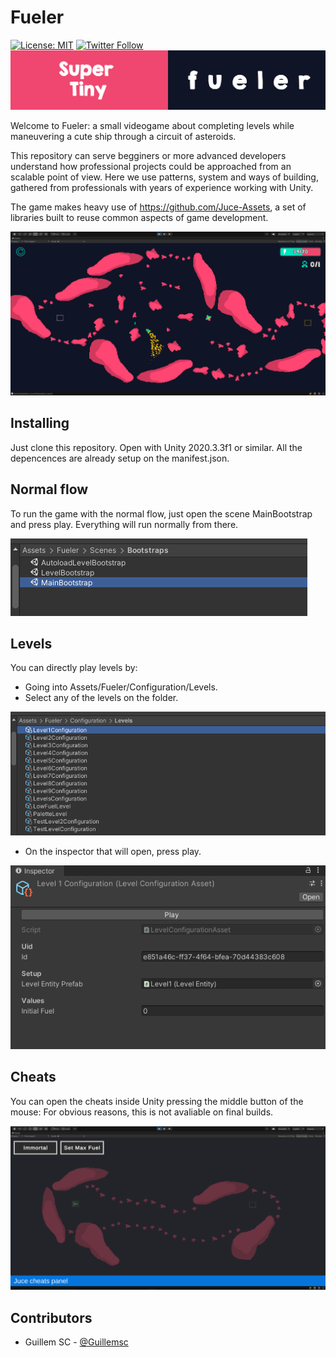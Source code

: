 # Fueler
[![License: MIT](https://img.shields.io/badge/License-MIT-green.svg)](https://opensource.org/licenses/MIT)
[![Twitter Follow](https://img.shields.io/badge/twitter-%406uillem-blue.svg?style=flat&label=Follow)](https://twitter.com/6uillem)
<img title="" src="https://github.com/Guillemsc/Fueler/blob/main/Assets/Fueler/Misc/LogosPanel.png" alt="Logo" data-align="inline">

Welcome to Fueler: a small videogame about completing levels while maneuvering a cute ship through a circuit of asteroids.

This repository can serve begginers or more advanced developers understand how professional projects could be approached from an scalable point of view. Here we use patterns, system and ways of building, gathered from professionals with years of experience working with Unity.

The game makes heavy use of https://github.com/Juce-Assets, a set of libraries built to reuse common aspects of game development.

<img title="" src="https://github.com/Guillemsc/Fueler/blob/main/Assets/Fueler/Misc/General.png" alt="Logo" data-align="inline">

## Installing
Just clone this repository. Open with Unity 2020.3.3f1 or similar. All the depencences are already setup on the manifest.json.

## Normal flow
To run the game with the normal flow, just open the scene MainBootstrap and press play. Everything will run normally from there.

<img title="" src="https://github.com/Guillemsc/Fueler/blob/main/Assets/Fueler/Misc/MainBootstrapFolder.png" alt="Logo" data-align="inline">

## Levels
You can directly play levels by: 
- Going into Assets/Fueler/Configuration/Levels.
- Select any of the levels on the folder.

<img title="" src="https://github.com/Guillemsc/Fueler/blob/main/Assets/Fueler/Misc/LevelsFolder.png" alt="Logo" data-align="inline">

- On the inspector that will open, press play.

<img title="" src="https://github.com/Guillemsc/Fueler/blob/main/Assets/Fueler/Misc/LevelPressPlay.png" alt="Logo" data-align="inline">

## Cheats
You can open the cheats inside Unity pressing the middle button of the mouse:
For obvious reasons, this is not avaliable on final builds.

<img title="" src="https://github.com/Guillemsc/Fueler/blob/main/Assets/Fueler/Misc/OpenCheats.png" alt="Logo" data-align="inline">

## Contributors

- Guillem SC - [@Guillemsc](https://github.com/Guillemsc)
